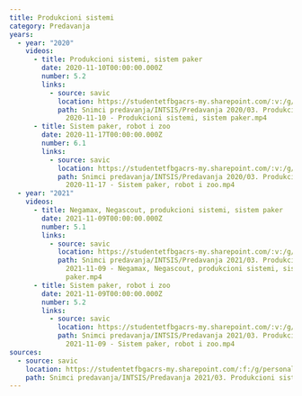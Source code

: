 ```yaml
---
title: Produkcioni sistemi
category: Predavanja
years:
  - year: "2020"
    videos:
      - title: Produkcioni sistemi, sistem paker
        date: 2020-11-10T00:00:00.000Z
        number: 5.2
        links:
          - source: savic
            location: https://studentetfbgacrs-my.sharepoint.com/:v:/g/personal/sa190595d_student_etf_bg_ac_rs/Ec8PFO0TLFlMm0tVF33r1gIBTWBNuS7wPkRgtMZj_W2qqg
            path: Snimci predavanja/INTSIS/Predavanja 2020/03. Produkcioni sistemi/05.02 -
              2020-11-10 - Produkcioni sistemi, sistem paker.mp4
      - title: Sistem paker, robot i zoo
        date: 2020-11-17T00:00:00.000Z
        number: 6.1
        links:
          - source: savic
            location: https://studentetfbgacrs-my.sharepoint.com/:v:/g/personal/sa190595d_student_etf_bg_ac_rs/EQANbYOY4ldIs21Yszw_oV0BARb-mtO859PWPTX1wc_QXw
            path: Snimci predavanja/INTSIS/Predavanja 2020/03. Produkcioni sistemi/06.01 -
              2020-11-17 - Sistem paker, robot i zoo.mp4
  - year: "2021"
    videos:
      - title: Negamax, Negascout, produkcioni sistemi, sistem paker
        date: 2021-11-09T00:00:00.000Z
        number: 5.1
        links:
          - source: savic
            location: https://studentetfbgacrs-my.sharepoint.com/:v:/g/personal/sa190595d_student_etf_bg_ac_rs/EeOwBLZaMGhEqEtHxt1rJw0Bw8suxPQHrQ-vC_vFzLJD_g
            path: Snimci predavanja/INTSIS/Predavanja 2021/03. Produkcioni sistemi/05.01 -
              2021-11-09 - Negamax, Negascout, produkcioni sistemi, sistem
              paker.mp4
      - title: Sistem paker, robot i zoo
        date: 2021-11-09T00:00:00.000Z
        number: 5.2
        links:
          - source: savic
            location: https://studentetfbgacrs-my.sharepoint.com/:v:/g/personal/sa190595d_student_etf_bg_ac_rs/ERJkX9xX4_ZNhUO86RghNp8Bduj9W4IIfglygU2SjYFHDA
            path: Snimci predavanja/INTSIS/Predavanja 2021/03. Produkcioni sistemi/05.02 -
              2021-11-09 - Sistem paker, robot i zoo.mp4
sources:
  - source: savic
    location: https://studentetfbgacrs-my.sharepoint.com/:f:/g/personal/sa190595d_student_etf_bg_ac_rs/EjNrsnCQsglDkyWVO_5ZkVwBW5J3Y4oM6ElJnk7-urWzBA
    path: Snimci predavanja/INTSIS/Predavanja 2021/03. Produkcioni sistemi
---
```



